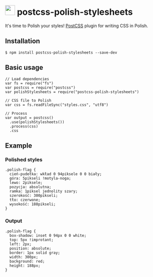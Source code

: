 # <img src="https://upload.wikimedia.org/wikipedia/en/thumb/1/12/Flag_of_Poland.svg/32px-Flag_of_Poland.svg.png" alt="" height="32px" width="auto"> postcss-polish-stylesheets

It's time to Polish your styles!
[PostCSS](https://github.com/postcss/postcss) plugin for writing CSS in Polish.

## Installation

    $ npm install postcss-polish-stylesheets --save-dev

## Basic usage

    // Load dependencies
    var fs = require("fs")
    var postcss = require("postcss")
    var polishStylesheets = require("postcss-polish-stylesheets")

    // CSS file to Polish
    var css = fs.readFileSync("styles.css", "utf8")

    // Process
    var output = postcss()
      .use(polishStylesheets())
      .process(css)
      .css

## Example

### Polished styles

    .polish-flag {
      cień-pudełka: wkład 0 94piksele 0 0 biały;
      góra: 5pikseli !motyla-noga;
      lewo: 2piksele;
      pozycja: absolutna;
      ramka: 1piksel jednolity szary;
      szerokość: 300pikseli;
      tło: czerwone;
      wysokość: 188pikseli;
    }

### Output

    .polish-flag {
      box-shadow: inset 0 94px 0 0 white;
      top: 5px !improtant;
      left: 2px;
      position: absolute;
      border: 1px solid gray;
      width: 300px;
      background: red;
      height: 188px;
    }
